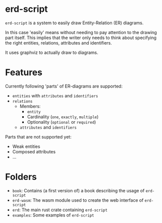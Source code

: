 # erd-script

`erd-script` is a system to easily draw Entity-Relation (ER) diagrams.

In this case 'easily' means without needing to pay attention to the drawing part itself. This implies that the writer only needs to think about specifying the right entities, relations, attributes and identifiers.

It uses graphviz to actually draw to diagrams.

# Features
Currently following 'parts' of ER-diagrams are supported:
  - `entities` with `attributes` and `identifiers`
  - `relations`
    - Members:
      - `entity`
      - Cardinality (`one`, `exactly`, `multiple`)
      - Optionality (`optional` or `required`)
    - `attributes` and `identifiers`  

Parts that are not supported yet:
  - Weak entities
  - Composed attributes
  - ...

# Folders
- `book`: Contains (a first version of) a book describing the usage of `erd-script`
- `erd-wasm`: The wasm module used to create the web interface of `erd-script`
- `erd`: The main rust crate containing `erd-script`
- `examples`: Some examples of `erd-script`
